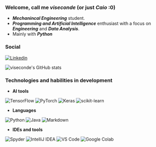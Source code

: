 ### Welcome, call me ___viseconde___ (or just ___Caio___ :0)
* ___Mechanincal Engineering___ student.
* ___Programming and Artificial Intelligence___ enthusiast with a focus on ___Engineering___ and ___Data Analysis___.
* Mainly with ___Python___

### Social
[![Linkedin]( https://img.shields.io/badge/LinkedIn-0077B5?style=for-the-badge&logo=linkedin&logoColor=white)](http://www.linkedin.com/in/caio-m-nicacio)

![viseconde's GitHub stats](https://github-readme-stats.vercel.app/api?username=viseconde&show_icons=true&theme=radical)

### Technologies and habilities in development
* __AI tools__
<div style="display: inline_block">
    <img aling="center" alt="TensorFlow" src="https://img.shields.io/badge/TensorFlow-FF6F00?style=for-the-badge&logo=tensorflow&logoColor=white">
    <img aling="center" alt="PyTorch" src="https://img.shields.io/badge/PyTorch-%23EE4C2C.svg?style=for-the-badge&logo=PyTorch&logoColor=white">
    <img aling="center" alt="Keras" src="https://img.shields.io/badge/Keras-%23D00000.svg?style=for-the-badge&logo=Keras&logoColor=white">
    <img aling="center" alt="scikit-learn" src="https://img.shields.io/badge/scikit--learn-%23F7931E.svg?style=for-the-badge&logo=scikit-learn&logoColor=white">
    </br>
</div>

* __Languages__
<div style="display: inline_block">
    <img aling="center" alt="Python" src="https://img.shields.io/badge/Python-14354C?style=for-the-badge&logo=python&logoColor=white">
    <img aling="center" alt="Java" src="https://img.shields.io/badge/Java-ED8B00?style=for-the-badge&logo=openjdk&logoColor=white">
    <img aling="center" alt="Markdown" src="https://img.shields.io/badge/Markdown-000000?style=for-the-badge&logo=markdown&logoColor=white">
    </br>
</div>

* __IDEs and tools__
<div style="display: inline_block">
    <img aling="center" alt="Spyder" src="https://img.shields.io/badge/Spyder-838485?style=for-the-badge&logo=spyder%20ide&logoColor=maroon">
    <img aling="center" alt="IntelliJ IDEA" src="https://img.shields.io/badge/IntelliJIDEA-000000.svg?style=for-the-badge&logo=intellij-idea&logoColor=white">
    <img aling="center" alt="VS Code" src="https://img.shields.io/badge/Visual%20Studio%20Code-0078d7.svg?style=for-the-badge&logo=visual-studio-code&logoColor=white">
    <img aling="center" alt="Google Colab" src="https://img.shields.io/badge/Colab-F9AB00?style=for-the-badge&logo=googlecolab&color=525252">
</div>
